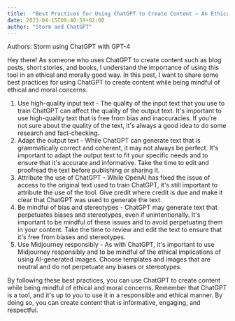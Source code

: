 ```yaml
---
title:  "Best Practices for Using ChatGPT to Create Content – An Ethical and Morally Good Workflow"
date: 2023-04-15T09:40:59+02:00
author: "Storm and ChatGPT"
---
```


Authors: Storm using ChatGPT with GPT-4

Hey there! As someone who uses ChatGPT to create content such as blog posts, short stories, and books, I understand the importance of using this tool in an ethical and morally good way. In this post, I want to share some best practices for using ChatGPT to create content while being mindful of ethical and moral concerns.

1. Use high-quality input text - The quality of the input text that you use to train ChatGPT can affect the quality of the output text. It's important to use high-quality text that is free from bias and inaccuracies. If you're not sure about the quality of the text, it's always a good idea to do some research and fact-checking.
2. Adapt the output text - While ChatGPT can generate text that is grammatically correct and coherent, it may not always be perfect. It's important to adapt the output text to fit your specific needs and to ensure that it's accurate and informative. Take the time to edit and proofread the text before publishing or sharing it.
3. Attribute the use of ChatGPT - While OpenAI has fixed the issue of access to the original text used to train ChatGPT, it's still important to attribute the use of the tool. Give credit where credit is due and make it clear that ChatGPT was used to generate the text.
4. Be mindful of bias and stereotypes - ChatGPT may generate text that perpetuates biases and stereotypes, even if unintentionally. It's important to be mindful of these issues and to avoid perpetuating them in your content. Take the time to review and edit the text to ensure that it's free from biases and stereotypes.
5. Use Midjourney responsibly - As with ChatGPT, it's important to use Midjourney responsibly and to be mindful of the ethical implications of using AI-generated images. Choose templates and images that are neutral and do not perpetuate any biases or stereotypes.

By following these best practices, you can use ChatGPT to create content while being mindful of ethical and moral concerns. Remember that ChatGPT is a tool, and it's up to you to use it in a responsible and ethical manner. By doing so, you can create content that is informative, engaging, and respectful.